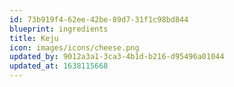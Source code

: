 ```yaml
---
id: 73b919f4-62ee-42be-89d7-31f1c98bd844
blueprint: ingredients
title: Keju
icon: images/icons/cheese.png
updated_by: 9012a3a1-3ca3-4b1d-b216-d95496a01044
updated_at: 1638115668
---
```

